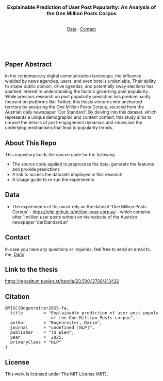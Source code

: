<div align="center">

  <h3>Explainable Prediction of User Post Popularity: An Analysis of the One Million Posts Corpus</h3>
    
  <p>
    <br />
    <a href=">Paper</a>
    ·
    <a href="https://ofai.github.io/million-post-corpus/">Data</a>
    ·
    <a href="mailto:dariobogenreiter@rocketmail.com">Contact</a>
  </p>
    <br />
    <br />
    <br />
</div>


## Paper Abstract
In the contemporary digital communication landscape, the influence wielded by news agencies, users, and even bots is undeniable. Their ability to shape public opinion, drive agendas, and potentially sway elections has sparked interest in understanding the factors governing post popularity. While previous research on post popularity prediction has predominantly focused on platforms like Twitter, this thesis ventures into uncharted territory by analyzing the One Million Posts Corpus, sourced from the Austrian daily newspaper 'Der Standard'. By delving into this dataset, which represents a unique demographic and content context, this study aims to unravel the details of post-engagement dynamics and showcase the underlying mechanisms that lead to popularity trends.

## About This Repo
This repository holds the source code for the following 
* The source code applied to preprocess the data, generate the features and provide predictions
* A link to access the datasets employed in this research
* A Usage guide to re-run the experiments

## Data
* The experiments of this work rely on the dataset 'One Million Posts Corpus' - https://ofai.github.io/million-post-corpus/ - which contains ofter 1 million user posts written on the website of the Austrian newspaper 'derStandard.at'



## Contact
In case you have any questions or inquiries, feel free to send an email to, me, <a href="mailto:dariobogenreiter@rocketmail.com">Dario</a> 

## Link to the thesis

https://repositum.tuwien.at/handle/20.500.12708/213422

## Citation
<pre>
@MISC{Bogenreiter2025-fa,
  title        = "Explainable prediction of user post popularity: An analysis
                  of the One Million Posts corpus",
  author       = "Bogenreiter, Dario",
  journal      = "undefined [NLP]",
  publisher    = "TU Wien",
  year         =  2025,
  primaryClass = "NLP"
}
</pre>

## License
This work is licensed under The MIT License (MIT).
